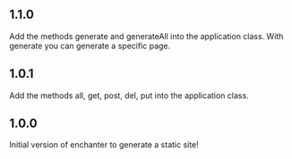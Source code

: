 ## 1.1.0

Add the methods generate and generateAll into the application class.
With generate you can generate a specific page.

## 1.0.1

Add the methods all, get, post, del, put into the application class.

## 1.0.0

Initial version of enchanter to generate a static site!